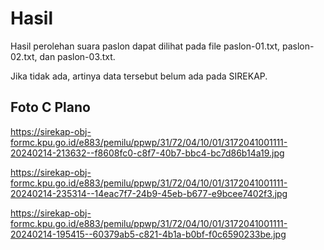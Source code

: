 # Hasil

Hasil perolehan suara paslon dapat dilihat pada file paslon-01.txt, paslon-02.txt, dan paslon-03.txt.

Jika tidak ada, artinya data tersebut belum ada pada SIREKAP.

## Foto C Plano

https://sirekap-obj-formc.kpu.go.id/e883/pemilu/ppwp/31/72/04/10/01/3172041001111-20240214-213632--f8608fc0-c8f7-40b7-bbc4-bc7d86b14a19.jpg

https://sirekap-obj-formc.kpu.go.id/e883/pemilu/ppwp/31/72/04/10/01/3172041001111-20240214-235314--14eac7f7-24b9-45eb-b677-e9bcee7402f3.jpg

https://sirekap-obj-formc.kpu.go.id/e883/pemilu/ppwp/31/72/04/10/01/3172041001111-20240214-195415--60379ab5-c821-4b1a-b0bf-f0c6590233be.jpg
